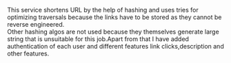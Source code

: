 This service shortens URL by the help of hashing and uses tries for optimizing traversals because the links have to be stored as they cannot be reverse engineered.<br/>
Other hashing algos are not used because they themselves generate large string that is unsuitable for this job.Apart from that I have added authentication of each user and different features link clicks,description and other features.